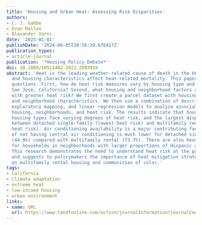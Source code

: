 ```yaml
---
title: 'Housing and Urban Heat: Assessing Risk Disparities'
authors:
- C. J. Gabbe
- Evan Mallen
- Alexander Varni
date: '2023-01-01'
publishDate: '2024-06-05T20:56:29.676417Z'
publication_types:
- article-journal
publication: '*Housing Policy Debate*'
doi: 10.1080/10511482.2022.2093938
abstract: 'Heat is the leading weather-related cause of death in the United States,
  and housing characteristics affect heat-related mortality. This paper answers two
  questions. First, how do heat risk measures vary by housing type and location in
  San José, California? Second, what housing and neighborhood factors are associated
  with greater heat risk? We first create a parcel dataset with housing, heat risk,
  and neighborhood characteristics. We then use a combination of descriptive statistics,
  exploratory mapping, and linear regression models to analyze associations between
  housing, neighborhoods, and heat risk. The results indicate that households of different
  housing types face varying degrees of heat risk, and the largest disparities are
  between detached single-family (lowest heat risk) and multifamily rental (highest
  heat risk). Air conditioning availability is a major contributing factor: the probability
  of not having central air conditioning is much lower for detached single-family
  (44.9%) compared with multifamily rental (73.7%). There are also heat risk disparities
  for households in neighborhoods with larger proportions of Hispanic and Asian residents.
  This research demonstrates the need to understand heat risk at the parcel scale
  and suggests to policymakers the importance of heat mitigation strategies that focus
  on multifamily rental housing and communities of color.'
tags:
- California
- Climate adaptation
- extreme heat
- low-income housing
- urban environment
links:
- name: URL
  url: https://www.tandfonline.com/action/journalInformation?journalCode=rhpd20
---
```

